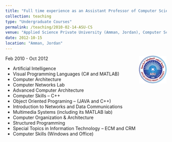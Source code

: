 ```yaml
---
title: "Full time experience as an Assistant Professor of Computer Science"
collection: teaching
type: "Undergraduate Courses"
permalink: /teaching/2010-02-14-ASU-CS
venue: "Applied Science Private University (Amman, Jordan), Computer Science Department"
date: 2012-10-15
location: "Amman, Jordan"
---
```

<a href="https://www.asu.edu.jo/en/Pages/default.aspx"><img src="/images/logo/ASU.jpg" width="17%" align="right"></a>Feb 2010 - Oct 2012
*	Artificial Intelligence
*	Visual Programming Languages (C# and MATLAB)
*	Computer Architecture
*	Computer Networks Lab
*	Advanced Computer Architecture
*	Computer Skills – C++
*	Object Oriented Programing – (JAVA and C++)
*	Introduction to Networks and Data Communications
*	Multimedia Systems (including its MATLAB lab)
*	Computer Organization & Architecture
*	Structured Programming
*	Special Topics in Information Technology – ECM and CRM
*	Computer Skills (Windows and Office)
